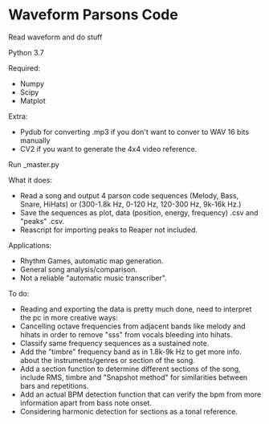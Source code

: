 # Waveform Parsons Code
 Read waveform and do stuff

Python 3.7

Required:
- Numpy
- Scipy
- Matplot

Extra:
- Pydub for converting .mp3 if you don't want to conver to WAV 16 bits manually
- CV2 if you want to generate the 4x4 video reference.

Run _master.py

What it does:

- Read a song and output 4 parson code sequences (Melody, Bass, Snare, HiHats) or (300-1.8k Hz, 0-120 Hz, 120-300 Hz, 9k-16k Hz.)
- Save the sequences as plot, data (position, energy, frequency) .csv and "peaks" .csv.
- Reascript for importing peaks to Reaper not included.

Applications:

- Rhythm Games, automatic map generation.
- General song analysis/comparison.
- Not a reliable "automatic music transcriber".

To do:

- Reading and exporting the data is pretty much done, need to interpret the pc in more creative ways:
 - Cancelling octave frequencies from adjacent bands like melody and hihats in order to remove "sss" from vocals bleeding into hihats.
 - Classify same frequency sequences as a sustained note.
- Add the "timbre" frequency band as in 1.8k-9k Hz to get more info. about the instruments/genres or section of the song.
- Add a section function to determine different sections of the song, include RMS, timbre and "Snapshot method" for similarities between bars and repetitions.
- Add an actual BPM detection function that can verify the bpm from more information apart from bass note onset.
- Considering harmonic detection for sections as a tonal reference.
